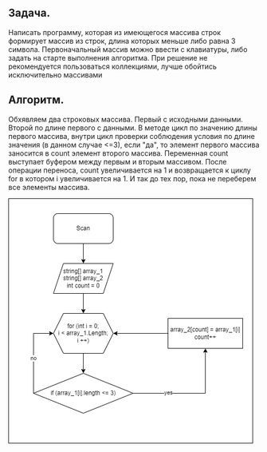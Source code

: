 ## Задача.
Написать программу, которая из имеющегося массива строк формирует массив из строк, длина которых меньше либо равна 3 символа. Первоначальный массив можно ввести с клавиатуры, либо задать на старте выполнения алгоритма. При решение не рекомендуется пользоваться коллекциями, лучше обойтись исключительно массивами

## Алгоритм.
Обхявляем два строковых массива. Первый с исходными данными. Второй по длине первого с данными. В методе цикл по значению длины первого массива, внутри цикл проверки соблюдения условия по длине значения (в данном случае <=3), если "да", то элемент первого массива заносится в count элемент второго массива. Переменная count выступает буфером между первым и вторым массивом. После операции переноса, count увеличивается на 1 и возвращается к циклу for в котором i увеличивается на 1. И так до тех пор, пока не переберем все элементы массива.

![схема](/final.png)